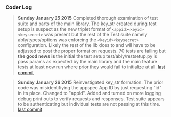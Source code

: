 ### Coder Log
> **Sunday January 25 2015**
    Completed thorough examination of test suite and parts of the main library.  The key_str created during test setup is suspect as the new triplet format of `<appid><keyid><keysecret>` was present but the rest of the Test suite namely ably/types/options was enforcing the `<keyid><keysecret>` configuration.  Likely the rest of the lib does to and will have to be adjusted to post the proper format on requests.  70 tests are failing but **the good news is** the initial the test setup test/ably/restsetup.py is pass params as expected by the main library and the main feature tests at least now run where prior they would fail to initialize at all.
[last commit](https://github.com/jcrubino/ably-python-rest/commit/ba464f7)



> **Sunday January 26 2015**
    Reinvestigated key_str formation.  The prior code was misidentifiying the appspec App ID by just requesting "id" in its place.  Changed to "appId". Added and turned on more logging debug print outs to verify requests and responses.  Test suite appears to be authenticating but individual tests are not passing at this time.
[last commit](https://github.com/jcrubino/ably-python-rest/commit/9214d1a)

